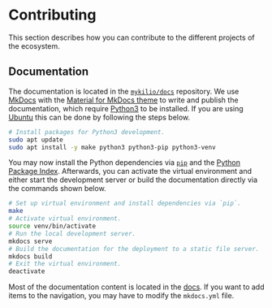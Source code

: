 # Contributing

This section describes how you can contribute to the different projects of the ecosystem.

## Documentation

The documentation is located in the [`mykilio/docs`][repo-docs] repository. We use [MkDocs][website-mkdocs] with the [Material for MkDocs theme][website-mkdocs-material] to write and publish the documentation, which require [Python3][website-python] to be installed. If you are using [Ubuntu][website-ubuntu] this can be done by following the steps below.

```bash
# Install packages for Python3 development.
sudo apt update
sudo apt install -y make python3 python3-pip python3-venv
```

You may now install the Python dependencies via [`pip`][website-pip] and the [Python Package Index][website-pypi]. Afterwards, you can activate the virtual environment and either start the development server or build the documentation directly via the commands shown below.

```bash
# Set up virtual environment and install dependencies via `pip`.
make
# Activate virtual environment.
source venv/bin/activate
# Run the local development server.
mkdocs serve
# Build the documentation for the deployment to a static file server.
mkdocs build
# Exit the virtual environment.
deactivate
```

Most of the documentation content is located in the [docs][repo-docs-folder-docs]. If you want to add items to the navigation, you may have to modify the `mkdocs.yml` file.

[repo-docs]: https://github.com/mykilio/docs
[website-mkdocs]: https://www.mkdocs.org/
[website-mkdocs-material]: https://squidfunk.github.io/mkdocs-material/
[website-python]: https://www.python.org/
[website-ubuntu]: https://ubuntu.com/download/desktop
[repo-docs-folder-docs]: https://github.com/mykilio/docs/tree/main/docs
[website-pip]: https://pip.pypa.io/en/stable/
[website-pypi]: https://pypi.org/
